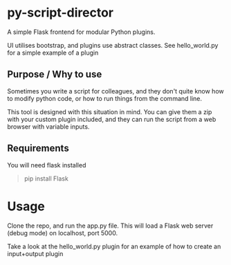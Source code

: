# py-script-director

A simple Flask frontend for modular Python plugins.

UI utilises bootstrap, and plugins use abstract classes. See hello_world.py for a simple example of a plugin

## Purpose / Why to use

Sometimes you write a script for colleagues, and they don't quite know how to modify python code, or how to run things from the command line.

This tool is designed with this situation in mind. You can give them a zip with your custom plugin included, and they can run the script from a web browser with variable inputs.

## Requirements

You will need flask installed
 > pip install Flask
 
 
 # Usage
 Clone the repo, and run the app.py file. This will load a Flask web server (debug mode) on localhost, port 5000.
 
 Take a look at the hello_world.py plugin for an example of how to create an input+output plugin
